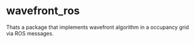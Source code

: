 # wavefront_ros
Thats a package that implements wavefront algorithm in a occupancy grid via ROS messages.

